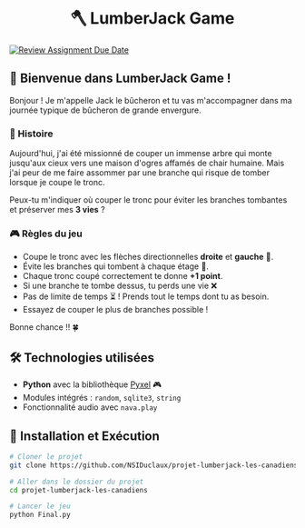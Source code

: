 <h1 align="center">🪓 LumberJack Game</h1>

[![Review Assignment Due Date](https://classroom.github.com/assets/deadline-readme-button-22041afd0340ce965d47ae6ef1cefeee28c7c493a6346c4f15d667ab976d596c.svg)](https://classroom.github.com/a/wmvyn6Kh)

## 🌲 Bienvenue dans **LumberJack Game** !

Bonjour ! Je m'appelle Jack le bûcheron et tu vas m'accompagner dans ma journée typique de bûcheron de grande envergure.

### 🏰 Histoire
Aujourd'hui, j'ai été missionné de couper un immense arbre qui monte jusqu'aux cieux vers une maison d'ogres affamés de chair humaine. Mais j'ai peur de me faire assommer par une branche qui risque de tomber lorsque je coupe le tronc.

Peux-tu m'indiquer où couper le tronc pour éviter les branches tombantes et préserver mes **3 vies** ?

### 🎮 Règles du jeu
- Coupe le tronc avec les flèches directionnelles **droite** et **gauche** 🏹.
- Évite les branches qui tombent à chaque étage 🌿.
- Chaque tronc coupé correctement te donne **+1 point**.
- Si une branche te tombe dessus, tu perds une vie ❌
- Pas de limite de temps ⏳ ! Prends tout le temps dont tu as besoin.
- Essayez de couper le plus de branches possible !

Bonne chance !! 🍀

## 🛠 Technologies utilisées
- **Python** avec la bibliothèque [Pyxel](https://github.com/kitao/pyxel) 🎮
- Modules intégrés : `random`, `sqlite3`, `string`
- Fonctionnalité audio avec `nava.play`

## 🚀 Installation et Exécution

```sh
# Cloner le projet
git clone https://github.com/NSIDuclaux/projet-lumberjack-les-canadiens.git

# Aller dans le dossier du projet
cd projet-lumberjack-les-canadiens

# Lancer le jeu
python Final.py
